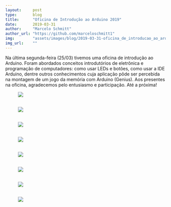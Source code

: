 ```yaml
---
layout:     post
type:       blog
title:      "Oficina de Introdução ao Arduino 2019"
date:       2019-03-31
author:     "Marcelo Schmitt"
author_url: "https://github.com/marceloschmitt1"
img:        "assets/images/blog/2019-03-31-oficina_de_introducao_ao_arduino_2019/3.png"
img_url:    ""
---
```


Na última segunda-feira (25/03) tivemos uma oficina de introdução ao Arduino.
Foram abordados conceitos introdutórios de eletrônica e programação de
computadores: como usar LEDs e botões, como usar a IDE Arduino, dentre outros
conhecimentos cuja aplicação pôde ser percebida na montagem de um jogo da
memória com Arduino (Genius). Aos presentes na oficina, agradecemos pelo
entusiasmo e participação. Até a próxima!

<div class="img-container">
  <figure>
    <img class="large" src="{{ site.baseurl }}/assets/images/blog/2019-03-31-oficina_de_introducao_ao_arduino_2019/genius.png">
    <figcaption>&nbsp;</figcaption>
  </figure>
</div>

<div class="img-container">
  <figure>
    <img src="{{ site.baseurl }}/assets/images/blog/2019-03-31-oficina_de_introducao_ao_arduino_2019/1.png">
    <figcaption>&nbsp;</figcaption>
  </figure>
  <figure>
    <img src="{{ site.baseurl }}/assets/images/blog/2019-03-31-oficina_de_introducao_ao_arduino_2019/2.png">
    <figcaption>&nbsp;</figcaption>
  </figure>
  <figure>
    <img src="{{ site.baseurl }}/assets/images/blog/2019-03-31-oficina_de_introducao_ao_arduino_2019/3.png">
    <figcaption>&nbsp;</figcaption>
  </figure>
  <figure>
    <img src="{{ site.baseurl }}/assets/images/blog/2019-03-31-oficina_de_introducao_ao_arduino_2019/4.png">
    <figcaption>&nbsp;</figcaption>
  </figure>
  <figure>
    <img src="{{ site.baseurl }}/assets/images/blog/2019-03-31-oficina_de_introducao_ao_arduino_2019/5.png">
    <figcaption>&nbsp;</figcaption>
  </figure>
  <figure>
    <img src="{{ site.baseurl }}/assets/images/blog/2019-03-31-oficina_de_introducao_ao_arduino_2019/6.png">
    <figcaption>&nbsp;</figcaption>
  </figure>
  <figure>
    <img src="{{ site.baseurl }}/assets/images/blog/2019-03-31-oficina_de_introducao_ao_arduino_2019/7.png">
    <figcaption>&nbsp;</figcaption>
  </figure>
</div>
